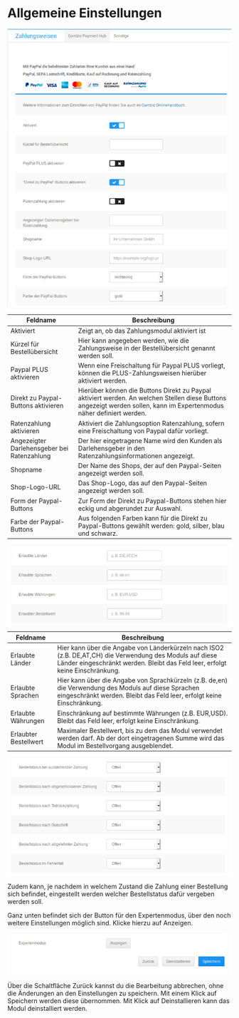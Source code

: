 # Allgemeine Einstellungen 

![](Bilder/PayPal2Hub/20190611_008.png "Eingabemaske beim Bearbeiten des Moduls")

|Feldname|Beschreibung|
|--------|------------|
|Aktiviert|Zeigt an, ob das Zahlungsmodul aktiviert ist|
|Kürzel für Bestellübersicht|Hier kann angegeben werden, wie die Zahlungsweise in der Bestellübersicht genannt werden soll.|
|Paypal PLUS aktivieren|Wenn eine Freischaltung für Paypal PLUS vorliegt, können die PLUS-Zahlungsweisen hierüber aktiviert werden.|
|Direkt zu Paypal-Buttons aktivieren|Hierüber können die Buttons Direkt zu Paypal aktiviert werden. An welchen Stellen diese Buttons angezeigt werden sollen, kann im Expertenmodus näher definiert werden.|
|Ratenzahlung aktivieren|Aktiviert die Zahlungsoption Ratenzahlung, sofern eine Freischaltung von Paypal dafür vorliegt.|
|Angezeigter Darlehensgeber bei Ratenzahlung|Der hier eingetragene Name wird den Kunden als Darlehensgeber in den Ratenzahlungsinformationen angezeigt.|
|Shopname|Der Name des Shops, der auf den Paypal-Seiten angezeigt werden soll.|
|Shop-Logo-URL|Das Shop-Logo, das auf den Paypal-Seiten angezeigt werden soll.|
|Form der Paypal-Buttons|Zur Form der Direkt zu Paypal-Buttons stehen hier eckig und abgerundet zur Auswahl.|
|Farbe der Paypal-Buttons|Aus folgenden Farben kann für die Direkt zu Paypal-Buttons gewählt werden: gold, silber, blau und schwarz.|

![](Bilder/PayPal2Hub/20190611_009.png "Eingabemaske beim Bearbeiten des Moduls")

|Feldname|Beschreibung|
|--------|------------|
|Erlaubte Länder|Hier kann über die Angabe von Länderkürzeln nach ISO2 \(z.B. DE,AT,CH\) die Verwendung des Moduls auf diese Länder eingeschränkt werden. Bleibt das Feld leer, erfolgt keine Einschränkung.|
|Erlaubte Sprachen|Hier kann über die Angabe von Sprachkürzeln \(z.B. de,en\) die Verwendung des Moduls auf diese Sprachen eingeschränkt werden. Bleibt das Feld leer, erfolgt keine Einschränkung.|
|Erlaubte Währungen|Einschränkung auf bestimmte Währungen \(z.B. EUR,USD\). Bleibt das Feld leer, erfolgt keine Einschränkung.|
|Erlaubter Bestellwert|Maximaler Bestellwert, bis zu dem das Modul verwendet werden darf. Ab der dort eingetragenen Summe wird das Modul im Bestellvorgang ausgeblendet.|

![](Bilder/PayPal2Hub/20190611_010.png "Bestellstatuseinstellungen in der Eingabemaske")

Zudem kann, je nachdem in welchem Zustand die Zahlung einer Bestellung sich befindet, eingestellt werden welcher Bestellstatus dafür vergeben werden soll.

Ganz unten befindet sich der Button für den Expertenmodus, über den noch weitere Einstellungen möglich sind. Klicke hierzu auf Anzeigen.

![](Bilder/PayPal2Hub/20190611_011.png "Buttons am unteren Ende der Eingabemaske")

Über die Schaltfläche Zurück kannst du die Bearbeitung abbrechen, ohne die Änderungen an den Einstellungen zu speichern. Mit einem Klick auf Speichern werden diese übernommen. Mit Klick auf Deinstallieren kann das Modul deinstalliert werden.



